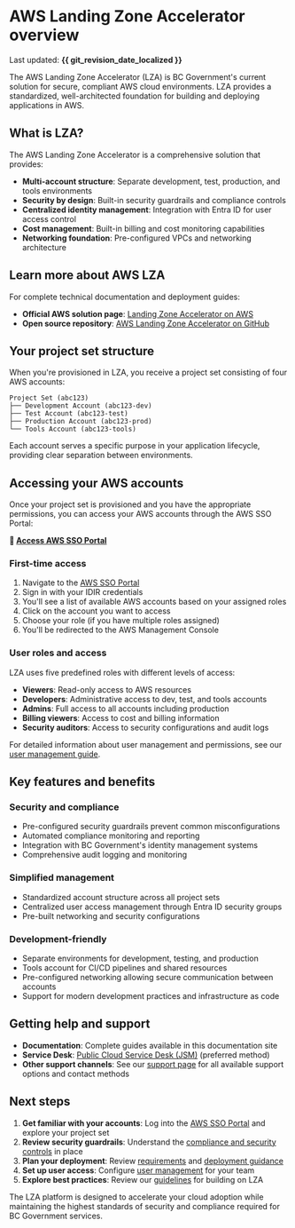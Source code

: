 # AWS Landing Zone Accelerator overview

Last updated: **{{ git_revision_date_localized }}**

The AWS Landing Zone Accelerator (LZA) is BC Government's current solution for secure, compliant AWS cloud environments. LZA provides a standardized, well-architected foundation for building and deploying applications in AWS.

## What is LZA?

The AWS Landing Zone Accelerator is a comprehensive solution that provides:

- **Multi-account structure**: Separate development, test, production, and tools environments
- **Security by design**: Built-in security guardrails and compliance controls
- **Centralized identity management**: Integration with Entra ID for user access control
- **Cost management**: Built-in billing and cost monitoring capabilities
- **Networking foundation**: Pre-configured VPCs and networking architecture

## Learn more about AWS LZA

For complete technical documentation and deployment guides:

- **Official AWS solution page**: [Landing Zone Accelerator on AWS](https://aws.amazon.com/solutions/implementations/landing-zone-accelerator-on-aws/)
- **Open source repository**: [AWS Landing Zone Accelerator on GitHub](https://github.com/awslabs/landing-zone-accelerator-on-aws)

## Your project set structure

When you're provisioned in LZA, you receive a project set consisting of four AWS accounts:

```
Project Set (abc123)
├── Development Account (abc123-dev)
├── Test Account (abc123-test)
├── Production Account (abc123-prod)
└── Tools Account (abc123-tools)
```

Each account serves a specific purpose in your application lifecycle, providing clear separation between environments.

## Accessing your AWS accounts

Once your project set is provisioned and you have the appropriate permissions, you can access your AWS accounts through the AWS SSO Portal:

**🔗 [Access AWS SSO Portal](https://bcgov.awsapps.com/start/#/?tab=accounts)**

### First-time access

1. Navigate to the [AWS SSO Portal](https://bcgov.awsapps.com/start/#/?tab=accounts)
2. Sign in with your IDIR credentials
3. You'll see a list of available AWS accounts based on your assigned roles
4. Click on the account you want to access
5. Choose your role (if you have multiple roles assigned)
6. You'll be redirected to the AWS Management Console

### User roles and access

LZA uses five predefined roles with different levels of access:

- **Viewers**: Read-only access to AWS resources
- **Developers**: Administrative access to dev, test, and tools accounts
- **Admins**: Full access to all accounts including production
- **Billing viewers**: Access to cost and billing information
- **Security auditors**: Access to security configurations and audit logs

For detailed information about user management and permissions, see our [user management guide](../design-build-deploy/user-management.md).

## Key features and benefits

### Security and compliance

- Pre-configured security guardrails prevent common misconfigurations
- Automated compliance monitoring and reporting
- Integration with BC Government's identity management systems
- Comprehensive audit logging and monitoring

### Simplified management

- Standardized account structure across all project sets
- Centralized user access management through Entra ID security groups
- Pre-built networking and security configurations

### Development-friendly

- Separate environments for development, testing, and production
- Tools account for CI/CD pipelines and shared resources
- Pre-configured networking allowing secure communication between accounts
- Support for modern development practices and infrastructure as code

## Getting help and support

- **Documentation**: Complete guides available in this documentation site
- **Service Desk**: [Public Cloud Service Desk (JSM)](https://citz-do.atlassian.net/servicedesk/customer/portal/3) (preferred method)
- **Other support channels**: See our [support page](../../../welcome/support.md) for all available support options and contact methods

## Next steps

1. **Get familiar with your accounts**: Log into the [AWS SSO Portal](https://bcgov.awsapps.com/start/#/?tab=accounts) and explore your project set
2. **Review security guardrails**: Understand the [compliance and security controls](guardrails.md) in place
3. **Plan your deployment**: Review [requirements](../design-build-deploy/requirements.md) and [deployment guidance](../design-build-deploy/deploy-to-the-aws-landing-zone-accelerator.md)
4. **Set up user access**: Configure [user management](../design-build-deploy/user-management.md) for your team
5. **Explore best practices**: Review our [guidelines](../best-practices/be-mindful.md) for building on LZA

The LZA platform is designed to accelerate your cloud adoption while maintaining the highest standards of security and compliance required for BC Government services.

